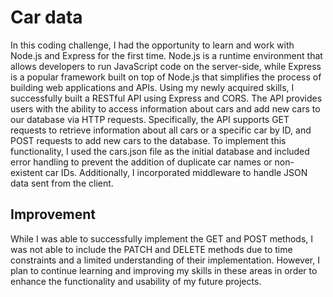 # Car data

In this coding challenge, I had the opportunity to learn and work with Node.js and Express for the first time. Node.js is a runtime environment that allows developers to run JavaScript code on the server-side, while Express is a popular framework built on top of Node.js that simplifies the process of building web applications and APIs.
Using my newly acquired skills, I successfully built a RESTful API using Express and CORS. The API provides users with the ability to access information about cars and add new cars to our database via HTTP requests. Specifically, the API supports GET requests to retrieve information about all cars or a specific car by ID, and POST requests to add new cars to the database.
To implement this functionality, I used the cars.json file as the initial database and included error handling to prevent the addition of duplicate car names or non-existent car IDs. Additionally, I incorporated middleware to handle JSON data sent from the client.

## Improvement 

While I was able to successfully implement the GET and POST methods, I was not able to include the PATCH and DELETE methods due to time constraints and a limited understanding of their implementation. However, I plan to continue learning and improving my skills in these areas in order to enhance the functionality and usability of my future projects.


